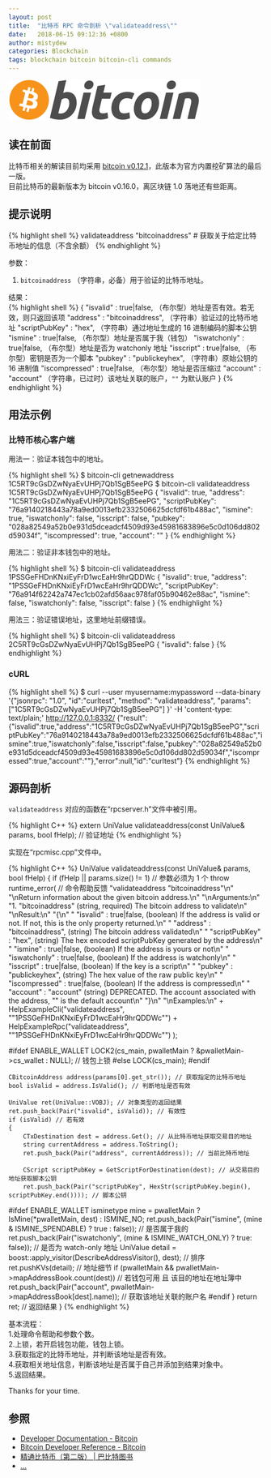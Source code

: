 ```yaml
---
layout: post
title:  "比特币 RPC 命令剖析 \"validateaddress\""
date:   2018-06-15 09:12:36 +0800
author: mistydew
categories: Blockchain
tags: blockchain bitcoin bitcoin-cli commands
---
```

![bitcoin](/images/20180504/bitcoin.svg)

## 读在前面
比特币相关的解读目前均采用 [bitcoin v0.12.1](https://github.com/bitcoin/bitcoin/tree/v0.12.1)，此版本为官方内置挖矿算法的最后一版。<br>
目前比特币的最新版本为 bitcoin v0.16.0，离区块链 1.0 落地还有些距离。

## 提示说明

{% highlight shell %}
validateaddress "bitcoinaddress" # 获取关于给定比特币地址的信息（不含余额）
{% endhighlight %}

参数：<br>
1. `bitcoinaddress` （字符串，必备）用于验证的比特币地址。

结果：<br>
{% highlight shell %}
{
  "isvalid" : true|false,       （布尔型）地址是否有效。若无效，则只返回该项
  "address" : "bitcoinaddress", （字符串）验证过的比特币地址
  "scriptPubKey" : "hex",       （字符串）通过地址生成的 16 进制编码的脚本公钥
  "ismine" : true|false,        （布尔型）地址是否属于我（钱包）
  "iswatchonly" : true|false,   （布尔型）地址是否为 watchonly 地址
  "isscript" : true|false,      （布尔型）密钥是否为一个脚本
  "pubkey" : "publickeyhex",    （字符串）原始公钥的 16 进制值
  "iscompressed" : true|false,  （布尔型）地址是否压缩过
  "account" : "account"         （字符串，已过时）该地址关联的账户，`""` 为默认账户
}
{% endhighlight %}

## 用法示例

### 比特币核心客户端

用法一：验证本钱包中的地址。

{% highlight shell %}
$ bitcoin-cli getnewaddress
1C5RT9cGsDZwNyaEvUHPj7Qb1SgB5eePG
$ bitcoin-cli validateaddress 1C5RT9cGsDZwNyaEvUHPj7Qb1SgB5eePG
{
  "isvalid": true,
  "address": "1C5RT9cGsDZwNyaEvUHPj7Qb1SgB5eePG",
  "scriptPubKey": "76a9140218443a78a9ed0013efb2332506625dcfdf61b488ac",
  "ismine": true,
  "iswatchonly": false,
  "isscript": false,
  "pubkey": "028a82549a52b0e931d5dceadcf4509d93e45981683896e5c0d106dd802d59034f",
  "iscompressed": true,
  "account": ""
}
{% endhighlight %}

用法二：验证非本钱包中的地址。

{% highlight shell %}
$ bitcoin-cli validateaddress 1PSSGeFHDnKNxiEyFrD1wcEaHr9hrQDDWc
{
  "isvalid": true,
  "address": "1PSSGeFHDnKNxiEyFrD1wcEaHr9hrQDDWc",
  "scriptPubKey": "76a914f62242a747ec1cb02afd56aac978faf05b90462e88ac",
  "ismine": false,
  "iswatchonly": false,
  "isscript": false
}
{% endhighlight %}

用法三：验证错误地址，这里地址前缀错误。

{% highlight shell %}
$ bitcoin-cli validateaddress 2C5RT9cGsDZwNyaEvUHPj7Qb1SgB5eePG
{
  "isvalid": false
}
{% endhighlight %}

### cURL

{% highlight shell %}
$ curl --user myusername:mypassword --data-binary '{"jsonrpc": "1.0", "id":"curltest", "method": "validateaddress", "params": ["1C5RT9cGsDZwNyaEvUHPj7Qb1SgB5eePG"] }' -H 'content-type: text/plain;' http://127.0.0.1:8332/
{"result":{"isvalid":true,"address":"1C5RT9cGsDZwNyaEvUHPj7Qb1SgB5eePG","scriptPubKey":"76a9140218443a78a9ed0013efb2332506625dcfdf61b488ac","ismine":true,"iswatchonly":false,"isscript":false,"pubkey":"028a82549a52b0e931d5dceadcf4509d93e45981683896e5c0d106dd802d59034f","iscompressed":true,"account":""},"error":null,"id":"curltest"}
{% endhighlight %}

## 源码剖析
`validateaddress` 对应的函数在“rpcserver.h”文件中被引用。

{% highlight C++ %}
extern UniValue validateaddress(const UniValue& params, bool fHelp); // 验证地址
{% endhighlight %}

实现在“rpcmisc.cpp”文件中。

{% highlight C++ %}
UniValue validateaddress(const UniValue& params, bool fHelp)
{
    if (fHelp || params.size() != 1) // 参数必须为 1 个
        throw runtime_error( // 命令帮助反馈
            "validateaddress \"bitcoinaddress\"\n"
            "\nReturn information about the given bitcoin address.\n"
            "\nArguments:\n"
            "1. \"bitcoinaddress\"     (string, required) The bitcoin address to validate\n"
            "\nResult:\n"
            "{\n"
            "  \"isvalid\" : true|false,       (boolean) If the address is valid or not. If not, this is the only property returned.\n"
            "  \"address\" : \"bitcoinaddress\", (string) The bitcoin address validated\n"
            "  \"scriptPubKey\" : \"hex\",       (string) The hex encoded scriptPubKey generated by the address\n"
            "  \"ismine\" : true|false,        (boolean) If the address is yours or not\n"
            "  \"iswatchonly\" : true|false,   (boolean) If the address is watchonly\n"
            "  \"isscript\" : true|false,      (boolean) If the key is a script\n"
            "  \"pubkey\" : \"publickeyhex\",    (string) The hex value of the raw public key\n"
            "  \"iscompressed\" : true|false,  (boolean) If the address is compressed\n"
            "  \"account\" : \"account\"         (string) DEPRECATED. The account associated with the address, \"\" is the default account\n"
            "}\n"
            "\nExamples:\n"
            + HelpExampleCli("validateaddress", "\"1PSSGeFHDnKNxiEyFrD1wcEaHr9hrQDDWc\"")
            + HelpExampleRpc("validateaddress", "\"1PSSGeFHDnKNxiEyFrD1wcEaHr9hrQDDWc\"")
        );

#ifdef ENABLE_WALLET
    LOCK2(cs_main, pwalletMain ? &pwalletMain->cs_wallet : NULL); // 钱包上锁
#else
    LOCK(cs_main);
#endif

    CBitcoinAddress address(params[0].get_str()); // 获取指定的比特币地址
    bool isValid = address.IsValid(); // 判断地址是否有效

    UniValue ret(UniValue::VOBJ); // 对象类型的返回结果
    ret.push_back(Pair("isvalid", isValid)); // 有效性
    if (isValid) // 若有效
    {
        CTxDestination dest = address.Get(); // 从比特币地址获取交易目的地址
        string currentAddress = address.ToString();
        ret.push_back(Pair("address", currentAddress)); // 当前比特币地址

        CScript scriptPubKey = GetScriptForDestination(dest); // 从交易目的地址获取脚本公钥
        ret.push_back(Pair("scriptPubKey", HexStr(scriptPubKey.begin(), scriptPubKey.end()))); // 脚本公钥

#ifdef ENABLE_WALLET
        isminetype mine = pwalletMain ? IsMine(*pwalletMain, dest) : ISMINE_NO;
        ret.push_back(Pair("ismine", (mine & ISMINE_SPENDABLE) ? true : false)); // 是否属于我的
        ret.push_back(Pair("iswatchonly", (mine & ISMINE_WATCH_ONLY) ? true: false)); // 是否为 watch-only 地址
        UniValue detail = boost::apply_visitor(DescribeAddressVisitor(), dest); // 排序
        ret.pushKVs(detail); // 地址细节
        if (pwalletMain && pwalletMain->mapAddressBook.count(dest)) // 若钱包可用 且 该目的地址在地址簿中
            ret.push_back(Pair("account", pwalletMain->mapAddressBook[dest].name)); // 获取该地址关联的账户名
#endif
    }
    return ret; // 返回结果
}
{% endhighlight %}

基本流程：<br>
1.处理命令帮助和参数个数。<br>
2.上锁，若开启钱包功能，钱包上锁。<br>
3.获取指定的比特币地址，并判断该地址是否有效。<br>
4.获取相关地址信息，判断该地址是否属于自己并添加到结果对象中。<br>
5.返回结果。

Thanks for your time.

## 参照
* [Developer Documentation - Bitcoin](https://bitcoin.org/en/developer-documentation)
* [Bitcoin Developer Reference - Bitcoin](https://bitcoin.org/en/developer-reference#validateaddress)
* [精通比特币（第二版） \| 巴比特图书](http://book.8btc.com/masterbitcoin2cn)
* [...](https://github.com/mistydew/blockchain)
